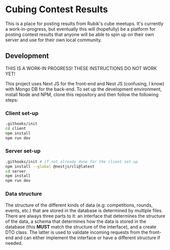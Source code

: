 # Cubing Contest Results

This is a place for posting results from Rubik's cube meetups. It's currently a work-in-progress, but eventually this will (hopefully) be a platform for posting contest results that anyone will be able to spin up on their own server and use for their own local community.

## Development

THIS IS A WORK-IN PROGRESS! THESE INSTRUCTIONS DO NOT WORK YET!

This project uses Next JS for the front-end and Nest JS (confusing, I know) with Mongo DB for the back-end. To set up the development environment, install Node and NPM, clone this repository and then follow the following steps:

### Client set-up

```bash
.githooks/init
cd client
npm install
npm run dev
```

### Server set-up

```bash
.githooks/init # if not already done for the client set-up
npm install --global @nestjs/cli@latest
cd server
npm install
npm run dev
```

### Data structure

The structure of the different kinds of data (e.g: competitions, rounds, events, etc.) that are stored in the database is determined by multiple files. There are always three parts to it: an interface that determines the structure of the data, a schema that determines how the data is stored in the database (this **MUST** match the structure of the interface), and a create DTO class. The latter is used to validate incoming requests from the front-end and can either implement the interface or have a different structure if needed.
